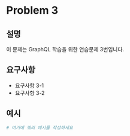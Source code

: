 # Problem 3

## 설명
이 문제는 GraphQL 학습을 위한 연습문제 3번입니다.

## 요구사항
- 요구사항 3-1
- 요구사항 3-2

## 예시
```graphql
# 여기에 쿼리 예시를 작성하세요
```
